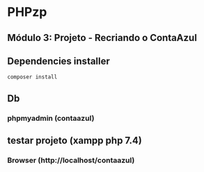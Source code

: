 # PHPzp
## Módulo 3: Projeto - Recriando o ContaAzul

## Dependencies installer
`composer install`

## Db
### phpmyadmin (contaazul)

## testar projeto (xampp php 7.4)
### Browser (http://localhost/contaazul)
